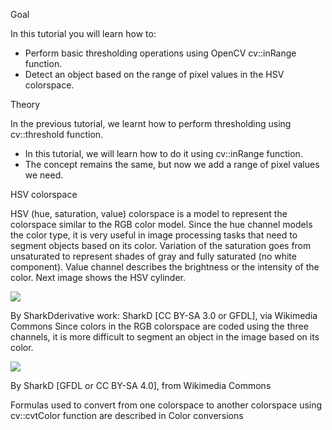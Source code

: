 Goal

In this tutorial you will learn how to:

* Perform basic thresholding operations using OpenCV cv::inRange function.
* Detect an object based on the range of pixel values in the HSV colorspace.

Theory

In the previous tutorial, we learnt how to perform thresholding using cv::threshold function.

* In this tutorial, we will learn how to do it using cv::inRange function.
* The concept remains the same, but now we add a range of pixel values we need.

HSV colorspace

HSV (hue, saturation, value) colorspace is a model to represent the colorspace similar to the RGB color model. Since the hue channel models the color type, it is very useful in image processing tasks that need to segment objects based on its color. Variation of the saturation goes from unsaturated to represent shades of gray and fully saturated (no white component). Value channel describes the brightness or the intensity of the color. Next image shows the HSV cylinder.

![](https://docs.opencv.org/4.1.0/Threshold_inRange_HSV_colorspace.jpg)

By SharkDderivative work: SharkD [CC BY-SA 3.0 or GFDL], via Wikimedia Commons
Since colors in the RGB colorspace are coded using the three channels, it is more difficult to segment an object in the image based on its color.

![](https://docs.opencv.org/4.1.0/Threshold_inRange_RGB_colorspace.jpg)

By SharkD [GFDL or CC BY-SA 4.0], from Wikimedia Commons

Formulas used to convert from one colorspace to another colorspace using cv::cvtColor function are described in Color conversions